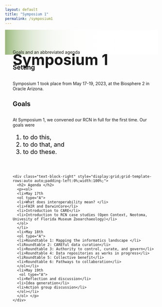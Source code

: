 ```yaml
---
layout: default
title: "Symposium 1"
permalink: /symposium1
---
```


<style>
    ol, li {
        color: black;
        font-size:20px;
    }
</style>

<div class="text-block-right" style="display:grid;background-image:linear-gradient(to left, #fff, 90%, #97b779);padding:0;margin-right:0;width:100%;" id="headingblock">
    <div class="text-block-right" style="display:grid;grid-template-rows:40px auto;background-color:transparent;padding-left:5%;align-content:center;width:95%;" id="heading-left">
      <h1 style="font-size:calc(20px + 3vw);height:40px;align-self:start;">Symposium 1</h1>
      <p style="align-self:start;padding-top:10px;margin:0px;margin-top:3%;" id="describe">Goals and an abbreviated agenda</p>
    </div>
  </div>
  
<div class="text-block-right" style="display:grid;grid-template-rows:auto auto;padding-left:5%;width:95%;">
        <div class="text-block-right" style="display:grid;grid-template-rows:auto auto;padding-left:0%;width:100%;">
      <h2>Setting</h2>
      <p style="margin-bottom:0px;">Symposium 1 took place from May 17-19, 2023, at the Biosphere 2 in Oracle Arizona.</p>
    </div>
         <div class="text-block-right" style="display:grid;grid-template-rows:auto auto;padding-left:0%;width:100%;">
      <h2>Goals</h2>
      <p style="margin-bottom:0px;">At Symposium 1, we convened our RCN in full for the first time. Our goals were <ol>
      <li>to do this, </li>
      <li>to do that, and</li>
      <li>to do these.</li>
      </ol></p>
    </div>
    
    <div class="text-block-right" style="display:grid;grid-template-rows:auto auto;padding-left:0%;width:100%;">
      <h2> Agenda </h2>
      <p><ol>
      <li>May 17th
      <ol type="A">
      <li>What does interoperability mean? </li>
      <li>FAIR and DarwinCore</li>
      <li>Introduction to CARE</li>
      <li>Introduction to RCN case studies (Open Context, Neotoma, Univesity of Florida Museum Zooarchaeology)</li>
      </ol>
      </li>
      <li>May 18th
      <ol type="A">
      <li>Roundtable 1: Mapping the informatics landscape </li>
      <liRoundtable 2: CAREful data curation</li>
      <li>Roundtable 3: Authority to control, curate, and govern</li>
      <li>Roundtable 4: Data repositories as works in progress</li>
      <liRoundtable 5: Collective benefit</li>
      <li>Roundtable 6: Pathways to collaboration</li>
      </ol></li>
      <li>May 19th
       <ol type="A">
      <li>Reflection and discussion</li>
      <li>Idea generation</li>
      <li>Action group discussion</li>
      </ol></li>
      </ol> </p>
    </div>


</div>
